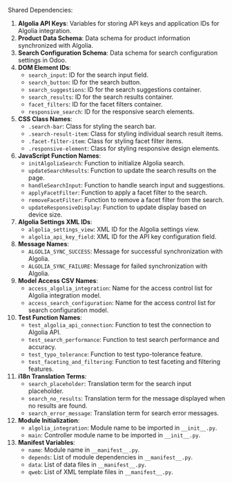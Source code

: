 Shared Dependencies:

1. **Algolia API Keys**: Variables for storing API keys and application IDs for Algolia integration.
2. **Product Data Schema**: Data schema for product information synchronized with Algolia.
3. **Search Configuration Schema**: Data schema for search configuration settings in Odoo.
4. **DOM Element IDs**:
   - `search_input`: ID for the search input field.
   - `search_button`: ID for the search button.
   - `search_suggestions`: ID for the search suggestions container.
   - `search_results`: ID for the search results container.
   - `facet_filters`: ID for the facet filters container.
   - `responsive_search`: ID for the responsive search elements.
5. **CSS Class Names**:
   - `.search-bar`: Class for styling the search bar.
   - `.search-result-item`: Class for styling individual search result items.
   - `.facet-filter-item`: Class for styling facet filter items.
   - `.responsive-element`: Class for styling responsive design elements.
6. **JavaScript Function Names**:
   - `initAlgoliaSearch`: Function to initialize Algolia search.
   - `updateSearchResults`: Function to update the search results on the page.
   - `handleSearchInput`: Function to handle search input and suggestions.
   - `applyFacetFilter`: Function to apply a facet filter to the search.
   - `removeFacetFilter`: Function to remove a facet filter from the search.
   - `updateResponsiveDisplay`: Function to update display based on device size.
7. **Algolia Settings XML IDs**:
   - `algolia_settings_view`: XML ID for the Algolia settings view.
   - `algolia_api_key_field`: XML ID for the API key configuration field.
8. **Message Names**:
   - `ALGOLIA_SYNC_SUCCESS`: Message for successful synchronization with Algolia.
   - `ALGOLIA_SYNC_FAILURE`: Message for failed synchronization with Algolia.
9. **Model Access CSV Names**:
   - `access_algolia_integration`: Name for the access control list for Algolia integration model.
   - `access_search_configuration`: Name for the access control list for search configuration model.
10. **Test Function Names**:
    - `test_algolia_api_connection`: Function to test the connection to Algolia API.
    - `test_search_performance`: Function to test search performance and accuracy.
    - `test_typo_tolerance`: Function to test typo-tolerance feature.
    - `test_faceting_and_filtering`: Function to test faceting and filtering features.
11. **i18n Translation Terms**:
    - `search_placeholder`: Translation term for the search input placeholder.
    - `search_no_results`: Translation term for the message displayed when no results are found.
    - `search_error_message`: Translation term for search error messages.
12. **Module Initialization**:
    - `algolia_integration`: Module name to be imported in `__init__.py`.
    - `main`: Controller module name to be imported in `__init__.py`.
13. **Manifest Variables**:
    - `name`: Module name in `__manifest__.py`.
    - `depends`: List of module dependencies in `__manifest__.py`.
    - `data`: List of data files in `__manifest__.py`.
    - `qweb`: List of XML template files in `__manifest__.py`.